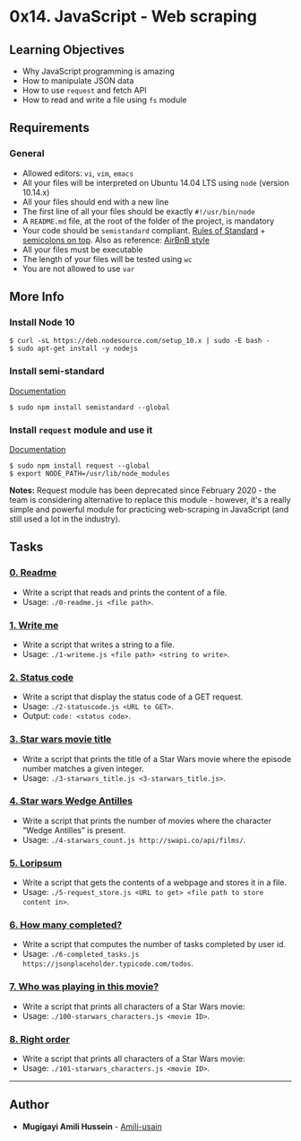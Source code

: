 0x14. JavaScript - Web scraping
===============================

Learning Objectives
-------------------

-   Why JavaScript programming is amazing
-   How to manipulate JSON data
-   How to use `request` and fetch API
-   How to read and write a file using `fs` module

Requirements
------------

### General

-   Allowed editors: `vi`, `vim`, `emacs`
-   All your files will be interpreted on Ubuntu 14.04 LTS using `node` (version 10.14.x)
-   All your files should end with a new line
-   The first line of all your files should be exactly `#!/usr/bin/node`
-   A `README.md` file, at the root of the folder of the project, is mandatory
-   Your code should be `semistandard` compliant. [Rules of Standard](https://alx-intranet.hbtn.io/rltoken/W9rASrTqkF-xXjcwomrMLw "Rules of Standard") + [semicolons on top](https://alx-intranet.hbtn.io/rltoken/GXh9DyGGivUB7pdq9Oqmzg "semicolons on top"). Also as reference: [AirBnB style](https://alx-intranet.hbtn.io/rltoken/NZR55f9vk1dZXj5q7UI5mQ "AirBnB style")
-   All your files must be executable
-   The length of your files will be tested using `wc`
-   You are not allowed to use `var`

More Info
---------

### Install Node 10

```
$ curl -sL https://deb.nodesource.com/setup_10.x | sudo -E bash -
$ sudo apt-get install -y nodejs

```

### Install semi-standard

[Documentation](https://alx-intranet.hbtn.io/rltoken/GXh9DyGGivUB7pdq9Oqmzg "Documentation")

```
$ sudo npm install semistandard --global

```

### Install `request` module and use it

[Documentation](https://alx-intranet.hbtn.io/rltoken/goymbxGy-cTc5ZdKBTUcTQ "Documentation")

```
$ sudo npm install request --global
$ export NODE_PATH=/usr/lib/node_modules

```

**Notes:** Request module has been deprecated since February 2020 - the team is considering alternative to replace this module - however, it's a really simple and powerful module for practicing web-scraping in JavaScript (and still used a lot in the industry).

Tasks
-----

### [0. Readme](./0-readme.js)
* Write a script that reads and prints the content of a file.
* Usage: `./0-readme.js <file path>`.

### [1. Write me](./1-writeme.js)
* Write a script that writes a string to a file.
* Usage: `./1-writeme.js <file path> <string to write>`.

### [2. Status code](./2-statuscode.js)
* Write a script that display the status code of a GET request.
* Usage: `./2-statuscode.js <URL to GET>`.
* Output: `code: <status code>`.

### [3. Star wars movie title](./3-starwars_title.js)
* Write a script that prints the title of a Star Wars movie where the episode number matches a given integer.
* Usage: `./3-starwars_title.js <3-starwars_title.js>`.

### [4. Star wars Wedge Antilles](./4-starwars_count.js)
* Write a script that prints the number of movies where the character “Wedge Antilles” is present.
* Usage: `./4-starwars_count.js http://swapi.co/api/films/`.

### [5. Loripsum](./5-request_store.js)
* Write a script that gets the contents of a webpage and stores it in a file.
* Usage: `./5-request_store.js <URL to get> <file path to store content in>`.

### [6. How many completed?](./6-completed_tasks.js)
* Write a script that computes the number of tasks completed by user id.
* Usage: `./6-completed_tasks.js https://jsonplaceholder.typicode.com/todos`.

### [7. Who was playing in this movie?](./100-starwars_characters.js)
* Write a script that prints all characters of a Star Wars movie:
* Usage: `./100-starwars_characters.js <movie ID>`.

### [8. Right order](./101-starwars_characters.js)
* Write a script that prints all characters of a Star Wars movie:
* Usage: `./101-starwars_characters.js <movie ID>`.

---

## Author
* **Mugigayi Amili Hussein** - [Amili-usain](https://github.com/Amili-usain)
